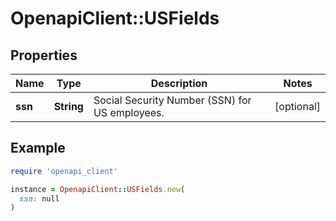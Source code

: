 # OpenapiClient::USFields

## Properties

| Name | Type | Description | Notes |
| ---- | ---- | ----------- | ----- |
| **ssn** | **String** | Social Security Number (SSN) for US employees. | [optional] |

## Example

```ruby
require 'openapi_client'

instance = OpenapiClient::USFields.new(
  ssn: null
)
```

